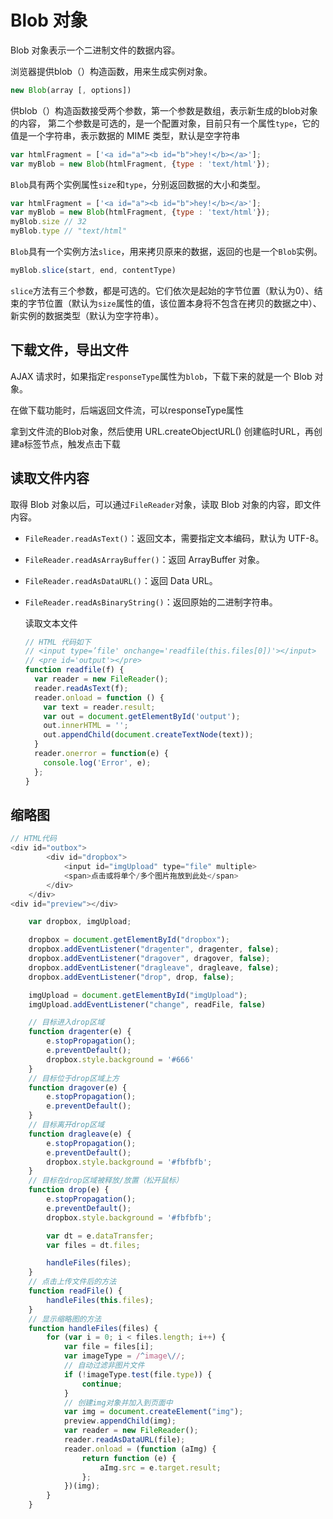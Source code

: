 # Blob 对象

Blob 对象表示一个二进制文件的数据内容。

浏览器提供blob（）构造函数，用来生成实例对象。

```javascript
new Blob(array [, options])
```

供blob（）构造函数接受两个参数，第一个参数是数组，表示新生成的blob对象的内容， 第二个参数是可选的，是一个配置对象，目前只有一个属性`type`，它的值是一个字符串，表示数据的 MIME 类型，默认是空字符串 

```javascript
var htmlFragment = ['<a id="a"><b id="b">hey!</b></a>'];
var myBlob = new Blob(htmlFragment, {type : 'text/html'});
```

 `Blob`具有两个实例属性`size`和`type`，分别返回数据的大小和类型。 

```javascript
var htmlFragment = ['<a id="a"><b id="b">hey!</b></a>'];
var myBlob = new Blob(htmlFragment, {type : 'text/html'});
myBlob.size // 32
myBlob.type // "text/html"
```

`Blob`具有一个实例方法`slice`，用来拷贝原来的数据，返回的也是一个`Blob`实例。

```javascript
myBlob.slice(start, end, contentType)
```

`slice`方法有三个参数，都是可选的。它们依次是起始的字节位置（默认为0）、结束的字节位置（默认为`size`属性的值，该位置本身将不包含在拷贝的数据之中）、新实例的数据类型（默认为空字符串）。

## 下载文件，导出文件

 AJAX 请求时，如果指定`responseType`属性为`blob`，下载下来的就是一个 Blob 对象。 

在做下载功能时，后端返回文件流，可以responseType属性

拿到文件流的Blob对象，然后使用 URL.createObjectURL() 创建临时URL，再创建a标签节点，触发点击下载

## 读取文件内容

 取得 Blob 对象以后，可以通过`FileReader`对象，读取 Blob 对象的内容，即文件内容。 

- `FileReader.readAsText()`：返回文本，需要指定文本编码，默认为 UTF-8。

- `FileReader.readAsArrayBuffer()`：返回 ArrayBuffer 对象。

- `FileReader.readAsDataURL()`：返回 Data URL。

- `FileReader.readAsBinaryString()`：返回原始的二进制字符串。

  读取文本文件

  ```javascript
  // HTML 代码如下
  // <input type=’file' onchange='readfile(this.files[0])'></input>
  // <pre id='output'></pre>
  function readfile(f) {
    var reader = new FileReader();
    reader.readAsText(f);
    reader.onload = function () {
      var text = reader.result;
      var out = document.getElementById('output');
      out.innerHTML = '';
      out.appendChild(document.createTextNode(text));
    }
    reader.onerror = function(e) {
      console.log('Error', e);
    };
  }
  ```



## 缩略图

```javascript
// HTML代码
<div id="outbox">
		<div id="dropbox">
			<input id="imgUpload" type="file" multiple>
			<span>点击或将单个/多个图片拖放到此处</span>
		</div>
	</div>
<div id="preview"></div>

	var dropbox, imgUpload;

	dropbox = document.getElementById("dropbox");
	dropbox.addEventListener("dragenter", dragenter, false);
	dropbox.addEventListener("dragover", dragover, false);
	dropbox.addEventListener("dragleave", dragleave, false);
	dropbox.addEventListener("drop", drop, false);

	imgUpload = document.getElementById("imgUpload");
	imgUpload.addEventListener("change", readFile, false)

	// 目标进入drop区域
	function dragenter(e) {
		e.stopPropagation();
		e.preventDefault();
		dropbox.style.background = '#666'
	}
	// 目标位于drop区域上方
	function dragover(e) {
		e.stopPropagation();
		e.preventDefault();
	}
	// 目标离开drop区域
	function dragleave(e) {
		e.stopPropagation();
		e.preventDefault();
		dropbox.style.background = '#fbfbfb';
	}
	// 目标在drop区域被释放/放置（松开鼠标）
	function drop(e) {
		e.stopPropagation();
		e.preventDefault();
		dropbox.style.background = '#fbfbfb';

		var dt = e.dataTransfer;
		var files = dt.files;

		handleFiles(files);
	}
	// 点击上传文件后的方法
	function readFile() {
		handleFiles(this.files);
	}
	// 显示缩略图的方法
	function handleFiles(files) {
		for (var i = 0; i < files.length; i++) {
			var file = files[i];
			var imageType = /^image\//;
			// 自动过滤非图片文件
			if (!imageType.test(file.type)) {
				continue;
			}
			// 创建img对象并加入到页面中
			var img = document.createElement("img");
			preview.appendChild(img);
			var reader = new FileReader();
			reader.readAsDataURL(file);
			reader.onload = (function (aImg) {
				return function (e) {
					aImg.src = e.target.result;
				};
			})(img);
		}
	}
```

